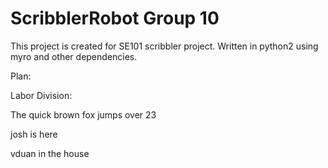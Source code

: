 ScribblerRobot Group 10
===============

This project is created for SE101 scribbler project. Written in python2 using myro and other dependencies.

Plan:

Labor Division:

The quick brown fox jumps over 23

josh is here

vduan in the house